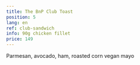 ```yaml
---
title: The BnP Club Toast
position: 5
lang: en
ref: club-sandwich
info: 90g chicken fillet
price: 149
---
```


Parmesan, avocado, ham, roasted corn vegan mayo
